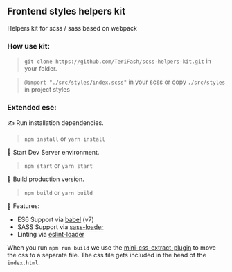 ## Frontend styles helpers kit

Helpers kit for scss / sass based on webpack

### How use kit:

> ```git clone https://github.com/TeriFash/scss-helpers-kit.git``` in your folder.<br />

> `@import "./src/styles/index.scss"` in your scss or copy `./src/styles` in project styles

### Extended ese:

✍ Run installation dependencies.<br />

> `npm install` or `yarn install` 

🏃 Start Dev Server environment.<br />

> `npm start` or `yarn start`

🎁 Build production version.<br />

> `npm build` or `yarn build`

🚚 Features:

* ES6 Support via [babel](https://babeljs.io/) (v7)
* SASS Support via [sass-loader](https://github.com/jtangelder/sass-loader)
* Linting via [eslint-loader](https://github.com/MoOx/eslint-loader)

When you run `npm run build` we use the [mini-css-extract-plugin](https://github.com/webpack-contrib/mini-css-extract-plugin) to move the css to a separate file. The css file gets included in the head of the `index.html`.

